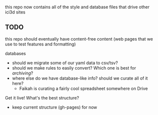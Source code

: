 
this repo now contains all of the style and database files that drive other ici3d sites

## TODO

this repo should eventually have content-free content (web pages that we use to test features and formatting)

databases
* should we migrate some of our yaml data to csv/tsv?
* should we make rules to easily convert? Which one is best for _archiving_?
* where else do we have database-like info? should we curate all of it here?
	* Faikah is curating a fairly cool spreadsheet somewhere on Drive

Get it live! What's the best structure?
* keep current structure (gh-pages) for now
